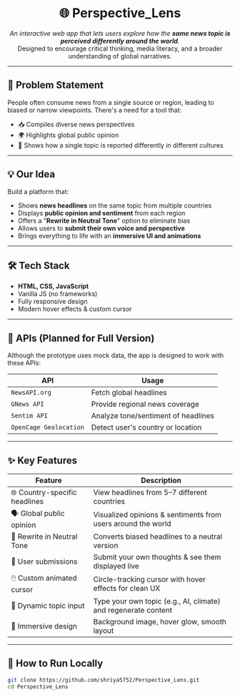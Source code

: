 <h1 align="center">🌐 Perspective_Lens</h1>

<p align="center">
  <em>An interactive web app that lets users explore how the <strong>same news topic is perceived differently around the world</strong>.</em><br/>
  Designed to encourage critical thinking, media literacy, and a broader understanding of global narratives.
</p>

---

## 📌 Problem Statement

People often consume news from a single source or region, leading to biased or narrow viewpoints. There's a need for a tool that:

- 📥 Compiles diverse news perspectives  
- 🌍 Highlights global public opinion  
- 📰 Shows how a single topic is reported differently in different cultures  

---

## 💡 Our Idea

Build a platform that:

- Shows **news headlines** on the same topic from multiple countries  
- Displays **public opinion and sentiment** from each region  
- Offers a "**Rewrite in Neutral Tone**" option to eliminate bias  
- Allows users to **submit their own voice and perspective**  
- Brings everything to life with an **immersive UI and animations**  

---

## 🛠️ Tech Stack

- **HTML, CSS, JavaScript**
- Vanilla JS (no frameworks)
- Fully responsive design
- Modern hover effects & custom cursor

---

## 🔗 APIs (Planned for Full Version)

Although the prototype uses mock data, the app is designed to work with these APIs:

| API                     | Usage                                |
|-------------------------|--------------------------------------|
| `NewsAPI.org`           | Fetch global headlines               |
| `GNews API`             | Provide regional news coverage       |
| `Sentim API`            | Analyze tone/sentiment of headlines  |
| `OpenCage Geolocation`  | Detect user's country or location    |

---

## ✨ Key Features

| Feature                        | Description                                                                 |
|--------------------------------|-----------------------------------------------------------------------------|
| 🌐 Country-specific headlines  | View headlines from 5–7 different countries                                 |
| 🗣️ Global public opinion       | Visualized opinions & sentiments from users around the world                |
| 🔄 Rewrite in Neutral Tone     | Converts biased headlines to a neutral version                              |
| 📝 User submissions            | Submit your own thoughts & see them displayed live                          |
| 🖱️ Custom animated cursor     | Circle-tracking cursor with hover effects for clean UX                      |
| 🧩 Dynamic topic input         | Type your own topic (e.g., AI, climate) and regenerate content              |
| 🎨 Immersive design            | Background image, hover glow, smooth layout                                 |

---

## 🚀 How to Run Locally

```bash
git clone https://github.com/shriya5752/Perspective_Lens.git
cd Perspective_Lens

